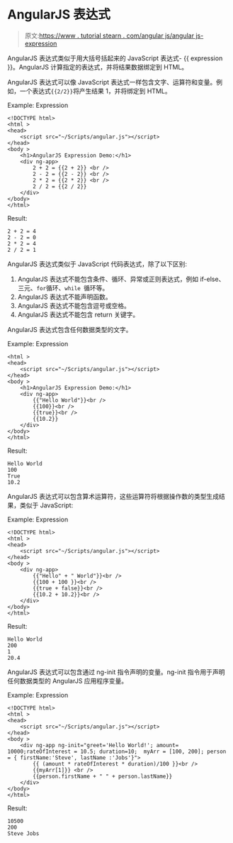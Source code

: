 # AngularJS 表达式

> 原文:[https://www . tutorial stearn . com/angular js/angular js-expression](https://www.tutorialsteacher.com/angularjs/angularjs-expression)

AngularJS 表达式类似于用大括号括起来的 JavaScript 表达式- {{ expression }}。AngularJS 计算指定的表达式，并将结果数据绑定到 HTML。

AngularJS 表达式可以像 JavaScript 表达式一样包含文字、运算符和变量。例如，一个表达式`{{2/2}}`将产生结果 1，并将绑定到 HTML。

Example: Expression

```
<!DOCTYPE html>
<html >
<head>
    <script src="~/Scripts/angular.js"></script>
</head>
<body >
    <h1>AngularJS Expression Demo:</h1>
    <div ng-app>
        2 + 2 = {{2 + 2}} <br />
        2 - 2 = {{2 - 2}} <br />
        2 * 2 = {{2 * 2}} <br />
        2 / 2 = {{2 / 2}}
    </div> 
</body>
</html>
```

Result:

```
2 + 2 = 4
2 - 2 = 0
2 * 2 = 4
2 / 2 = 1

```

AngularJS 表达式类似于 JavaScript 代码表达式，除了以下区别:

1.  AngularJS 表达式不能包含条件、循环、异常或正则表达式，例如 if-else、三元、`for`循环、`while `循环等。
2.  AngularJS 表达式不能声明函数。
3.  AngularJS 表达式不能包含逗号或空格。
4.  AngularJS 表达式不能包含 return 关键字。

AngularJS 表达式包含任何数据类型的文字。

Example: Expression

```
<html >
<head>
    <script src="~/Scripts/angular.js"></script>
</head>
<body >
    <h1>AngularJS Expression Demo:</h1>
    <div ng-app>
        {{"Hello World"}}<br />
        {{100}}<br />
        {{true}}<br />
        {{10.2}}
    </div>
</body>
</html>
```

Result:

```
Hello World
100
True
10.2

```

AngularJS 表达式可以包含算术运算符，这些运算符将根据操作数的类型生成结果，类似于 JavaScript:

Example: Expression

```
<!DOCTYPE html>
<html >
<head>
    <script src="~/Scripts/angular.js"></script>
</head>
<body >
    <div ng-app>
        {{"Hello" + " World"}}<br />
        {{100 + 100 }}<br />
        {{true + false}}<br />
        {{10.2 + 10.2}}<br />
    </div>
</body>
</html>
```

Result:

```
Hello World
200
1
20.4

```

AngularJS 表达式可以包含通过 ng-init 指令声明的变量。ng-init 指令用于声明任何数据类型的 AngularJS 应用程序变量。

Example: Expression

```
<!DOCTYPE html>
<html >
<head>
    <script src="~/Scripts/angular.js"></script>
</head>
<body >
    <div ng-app ng-init="greet='Hello World!'; amount= 10000;rateOfInterest = 10.5; duration=10;  myArr = [100, 200]; person = { firstName:'Steve', lastName :'Jobs'}">
        {{ (amount * rateOfInterest * duration)/100 }}<br />
        {{myArr[1]}} <br />
        {{person.firstName + " " + person.lastName}}
    </div>
</body>
</html>
```

Result:

```
10500
200
Steve Jobs

```